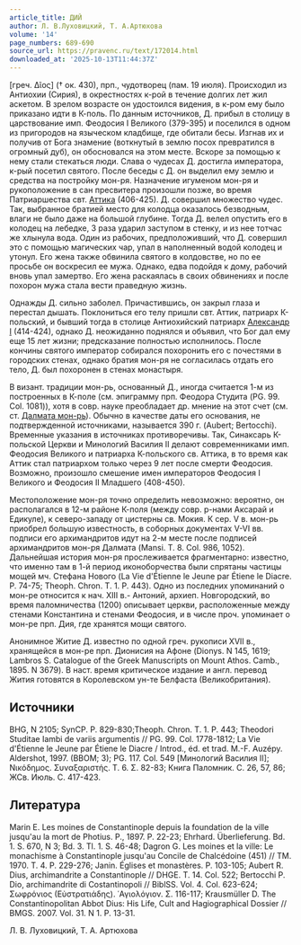 ```yaml
---
article_title: ДИЙ
author: Л. В.Луховицкий, Т. А.Артюхова
volume: '14'
page_numbers: 689-690
source_url: https://pravenc.ru/text/172014.html
downloaded_at: '2025-10-13T11:44:37Z'
---
```


[греч. Δῖος] († ок. 430), прп., чудотворец (пам. 19 июля). Происходил из Антиохии (Сирия), в окрестностях к-рой в течение долгих лет жил аскетом. В зрелом возрасте он удостоился видения, в к-ром ему было приказано идти в К-поль. По данным источников, Д. прибыл в столицу в царствование имп. Феодосия I Великого (379-395) и поселился в одном из пригородов на языческом кладбище, где обитали бесы. Изгнав их и получив от Бога знамение (воткнутый в землю посох превратился в огромный дуб), он обосновался на этом месте. Вскоре за помощью к нему стали стекаться люди. Слава о чудесах Д. достигла императора, к-рый посетил святого. После беседы с Д. он выделил ему землю и средства на постройку мон-ря. Назначение игуменом мон-ря и рукоположение в сан пресвитера произошли позже, во время Патриаршества свт. [Аттика](https://pravenc.ru/text/Аттика.html) (406-425). Д. совершил множество чудес. Так, выбранное братией место для колодца оказалось безводным, влаги не было даже на большой глубине. Тогда Д. велел опустить его в колодец на лебедке, 3 раза ударил заступом в стенку, и из нее тотчас же хлынула вода. Один из рабочих, предположивший, что Д. совершил это с помощью магических чар, упал в наполненный водой колодец и утонул. Его жена также обвинила святого в колдовстве, но по ее просьбе он воскресил ее мужа. Однако, едва подойдя к дому, рабочий вновь упал замертво. Его жена раскаялась в своих обвинениях и после похорон мужа стала вести праведную жизнь.

Однажды Д. сильно заболел. Причастившись, он закрыл глаза и перестал дышать. Поклониться его телу пришли свт. Аттик, патриарх К-польский, и бывший тогда в столице Антиохийский патриарх [Александр I](<https://pravenc.ru/text/Александр I.html>) (414-424), однако Д. неожиданно поднялся и объявил, что Бог дал ему еще 15 лет жизни; предсказание полностью исполнилось. После кончины святого император собирался похоронить его с почестями в городских стенах, однако братия мон-ря не согласилась отдать его тело, Д. был похоронен в стенах монастыря.

В визант. традиции мон-рь, основанный Д., иногда считается 1-м из построенных в К-поле (см. эпиграмму прп. Феодора Студита (PG. 99. Col. 1081)), хотя в совр. науке преобладает др. мнение на этот счет (см. ст. [Далмата мон-рь](<https://pravenc.ru/text/Далмата мон-рь.html>)). Обычно в качестве даты его основания, не подтвержденной источниками, называется 390 г. (Aubert; Bertocchi). Временные указания в источниках противоречивы. Так, Синаксарь К-польской Церкви и Минологий Василия II делают современниками имп. Феодосия Великого и патриарха К-польского св. Аттика, в то время как Аттик стал патриархом только через 9 лет после смерти Феодосия. Возможно, произошло смешение имен императоров Феодосия I Великого и Феодосия II Младшего (408-450).

Местоположение мон-ря точно определить невозможно: вероятно, он располагался в 12-м районе К-поля (между совр. р-нами Аксарай и Едикуле), к северо-западу от цистерны св. Мокия. К сер. V в. мон-рь приобрел большую известность, в соборных документах V-VI вв. подписи его архимандритов идут на 2-м месте после подписей архимандритов мон-ря Далмата (Mansi. Т. 8. Col. 986, 1052). Дальнейшая история мон-ря прослеживается фрагментарно: известно, что именно там в 1-й период иконоборчества были спрятаны частицы мощей мч. Стефана Нового (La Vie d'Étienne le Jeune par Étiene le Diacre. Р. 74-75; Theoph. Chron. Т. 1. P. 443). Одно из последних упоминаний о мон-ре относится к нач. XIII в.- Антоний, архиеп. Новгородский, во время паломничества (1200) описывает церкви, расположенные между стенами Константина и стенами Феодосия, и в числе проч. упоминает о мон-ре прп. Дия, где хранятся мощи святого.

Анонимное Житие Д. известно по одной греч. рукописи XVII в., хранящейся в мон-ре прп. Дионисия на Афоне (Dionys. N 145, 1619; Lambros S. Catalogue of the Greek Manuscripts on Mount Athos. Camb., 1895. N 3679). В наст. время критическое издание и англ. перевод Жития готовятся в Королевском ун-те Белфаста (Великобритания).

## Источники

BHG, N 2105; SynCP. P. 829-830;Theoph. Chron. T. 1. P. 443; Theodori Studitae Iambi de variis argumentis // PG. 99. Col. 1778-1812; La Vie d'Étienne le Jeune par Étiene le Diacre / Introd., éd. et trad. M.-F. Auzépy. Aldershot, 1997. (BBOM; 3); PG. 117. Col. 549 [Минологий Василия II]; Νικόδημος. Συναξαριστής. T. 6. Σ. 82-83; Книга Паломник. С. 26, 57, 86; ЖСв. Июль. С. 417-423.

## Литература

Marin E. Les moines de Constantinople depuis la foundation de la ville jusqu'аu la mort de Photius. P., 1897. P. 22-23; Ehrhard. Überlieferung. Bd. 1. S. 670, N 3; Bd. 3. Tl. 1. S. 46-48; Dagron G. Les moines et la ville: Le monachisme à Constantinople jusqu'au Concile de Chalcédoine (451) // TM. 1970. T. 4. P. 229-276; Janin. Églises et monastères. P. 103-105; Aubert R. Dius, archimandrite а Constantinople // DHGE. T. 14. Col. 522; Bertocchi P. Dio, archimandrite di Costantinopoli // BiblSS. Vol. 4. Col. 623-624; Σωφρόνιος (Εὐστρατιάδης). ῾Αγιολόγιον. Σ. 116-117; Krausmüller D. The Constantinopolitan Abbot Dius: His Life, Cult and Hagiographical Dossier // BMGS. 2007. Vol. 31. N 1. P. 13-31.

Л. В.  Луховицкий,   Т. А.  Артюхова
